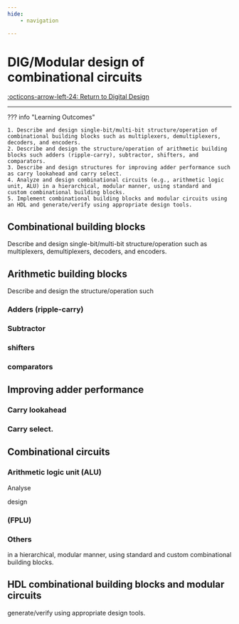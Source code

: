 ```yaml
---
hide:
    - navigation 

---
```


# DIG/Modular design of combinational circuits

[:octicons-arrow-left-24: Return to Digital Design](/Knowledge-Notebook/Digital-Design/)

---

??? info "Learning Outcomes"

    1. Describe and design single-bit/multi-bit structure/operation of combinational building blocks such as multiplexers, demultiplexers, decoders, and encoders.
    2. Describe and design the structure/operation of arithmetic building blocks such adders (ripple-carry), subtractor, shifters, and comparators.
    3. Describe and design structures for improving adder performance such as carry lookahead and carry select.
    4. Analyze and design combinational circuits (e.g., arithmetic logic unit, ALU) in a hierarchical, modular manner, using standard and custom combinational building blocks.
    5. Implement combinational building blocks and modular circuits using an HDL and generate/verify using appropriate design tools.

## Combinational building blocks 

Describe and design single-bit/multi-bit structure/operation such as multiplexers, demultiplexers, decoders, and encoders.

## Arithmetic building blocks

Describe and design the structure/operation such 

### Adders (ripple-carry)

### Subtractor

### shifters 

### comparators

## Improving adder performance

### Carry lookahead 

### Carry select.

## Combinational circuits  

### Arithmetic logic unit (ALU) 

Analyse

design 

### (FPLU)

### Others

in a hierarchical, modular manner, using standard and custom combinational building blocks.

## HDL combinational building blocks and modular circuits 

generate/verify using appropriate design tools.